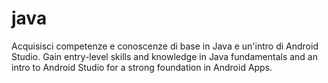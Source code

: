 # java
Acquisisci competenze e conoscenze di base in Java e un'intro di Android Studio.
Gain entry-level skills and knowledge in Java fundamentals and an intro to Android Studio for a strong foundation in Android Apps.

